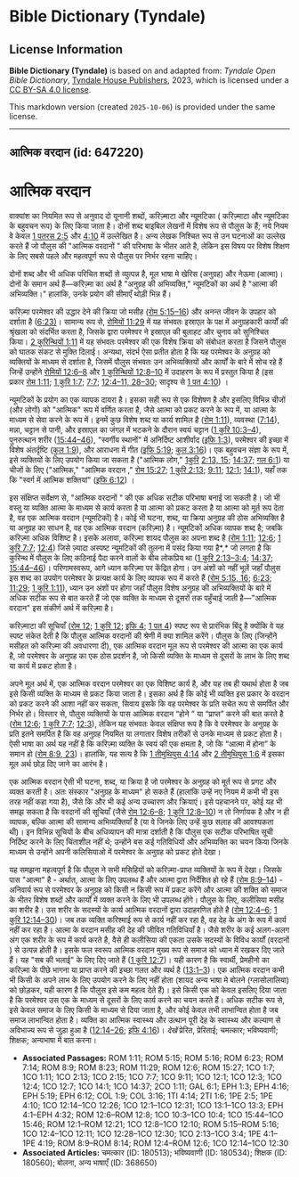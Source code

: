 # Bible Dictionary (Tyndale)

## License Information

**Bible Dictionary (Tyndale)** is based on and adapted from: _Tyndale Open Bible Dictionary_, [Tyndale House Publishers](https://tyndaleopenresources.com/), 2023, which is licensed under a [CC BY-SA 4.0 license](https://creativecommons.org/licenses/by-sa/4.0/legalcode.en).

This markdown version (created `2025-10-06`) is provided under the same license.



--------------------------------

## आत्मिक वरदान (id: 647220)

आत्मिक वरदान
============

वाक्यांश का नियमित रूप से अनुवाद दो यूनानी शब्दों, करिज़्माटा और न्यूमटिका ( करिज़्माटा और न्यूमटिका के बहुवचन रूप) के लिए किया जाता है। दोनों शब्द बाइबिल लेखनों में विशेष रूप से पौलुस के हैं; नये नियम वे केवल [1 पतरस 2:5](https://ref.ly/1Pet2:5) और [4:10](https://ref.ly/1Pet4:10) में उल्लेखित है। अन्य लेखक निश्चित रूप से उन घटनाओं का उल्लेख करते हैं जो पौलुस की "आत्मिक वरदानों " की परिभाषा के भीतर आते है, लेकिन इस विषय पर विशेष शिक्षण के लिए सबसे पहले और महत्वपूर्ण रूप से पौलुस पर निर्भर रहना चाहिए।

दोनों शब्द और भी अधिक परिचित शब्दों से व्युत्पन्न है, मूल भाषा मे खेरिस (अनुग्रह) और नेऊमा (आत्मा)। दोनों के समान अर्थ हैं—करिज़्मा का अर्थ है "अनुग्रह की अभिव्यक्ति," न्यूमटिकों का अर्थ है "आत्मा की अभिव्यक्ति।" हालांकि, उनके प्रयोग की सीमाएँ थोड़ी भिन्न हैं।

करिज़्मा परमेश्वर की उद्धार देने की क्रिया जो मसीह ([रोम 5:15–16](https://ref.ly/Rom5:15-Rom5:16)) और अनन्त जीवन के उपहार को दर्शाता है ([6:23\)](https://ref.ly/Rom6:23)। सामान्य रूप से, [रोमियों 11:29](https://ref.ly/Rom11:29) में यह संभवतः इस्राएल के पक्ष में अनुग्रहकारी कार्यों की श्रृंखला को संदर्भित करता है, जिसके द्वारा परमेश्वर ने इस्राएल की बुलाहट और चुनाव को सुनिश्चित किया। [2 कुरिन्थियों 1:11](https://ref.ly/2Cor1:11) में यह संभवतः परमेश्वर की एक विशेष क्रिया को संबोधत करता है जिसने पौलुस को घातक संकट से मुक्ति दिलाई। अन्यथा, संदर्भ ऐसा प्रतीत होता है कि यह परमेश्वर के अनुग्रह को व्यक्तियों के माध्यम से दर्शाता है, जिसमें पौलुस संभवतः उन अभिव्यक्तियों और कार्यों के बारे में सोच रहे हैं जिन्हें उन्होंने [रोमियों 12:6–8](https://ref.ly/Rom12:6-Rom12:8) और [1 कुरिन्थियों 12:8–10](https://ref.ly/1Cor12:8-1Cor12:10) में उदाहरण के रूप में प्रस्तुत किया है (इस प्रकार [रोम 1:11](https://ref.ly/Rom1:11); [1 कुरि 1:7](https://ref.ly/1Cor1:7); [7:7](https://ref.ly/1Cor7:7); [12:4–11, 28–30](https://ref.ly/1Cor12:4-1Cor12:11,1Cor12:28-1Cor12:30); सादृश्य से [1 पत 4:10](https://ref.ly/1Pet4:10)) ।

न्यूमटिकों के प्रयोग का एक व्यापक दायरा है। इसका सही रूप से एक विशेषण है और इसलिए विभिन्न चीजों (और लोगों) को "आत्मिक" रूप में वर्णित करता है, जैसे आत्मा को प्रकट करने के रूप में, या आत्मा के माध्यम से सेवा करने के रूप में। इनमें कुछ विशेष शब्द या कार्य शामिल है ([रोम 1:11](https://ref.ly/Rom1:11)), व्यवस्था ([7:14](https://ref.ly/Rom7:14)), मन्ना, चट्टान से पानी, और इस्राएल का जंगल में भटकने के दौरान स्वयं चट्टान ([1 कुरि 10:3–4](https://ref.ly/1Cor10:3-1Cor10:4)), पुनरुत्थान शरीर ([15:44–46](https://ref.ly/1Cor15:44-1Cor15:46)), "स्वर्गीय स्थानों" में अनिर्दिष्ट आशीर्वाद ([इफि 1:3](https://ref.ly/Eph1:3)), परमेश्वर की इच्छा में विशेष अंतर्दृष्टि ([कुल 1:9](https://ref.ly/Col1:9)), और आराधना में गीत ([इफि 5:19](https://ref.ly/Eph5:19); [कुल 3:16](https://ref.ly/Col3:16))। एक बहुवचन संज्ञा के रूप में, इसे व्यक्तियों के लिए उपयोग किया जा सकता है ("आत्मिक लोग," [1](https://ref.ly/1Cor2:13,1Cor2:15)[कुरि](https://ref.ly/1Cor10:3-1Cor10:4) [2:13, 15](https://ref.ly/1Cor2:13,1Cor2:15); [14:37](https://ref.ly/1Cor14:37); [गल 6:1](https://ref.ly/Gal6:1)) या चीजों के लिए ("आत्मिक," "आत्मिक वरदान ," [रोम 15:27](https://ref.ly/Rom15:27); [1 कुरि 2:13](https://ref.ly/1Cor2:13); [9:11](https://ref.ly/1Cor9:11); [12:1](https://ref.ly/1Cor12:1); [14:1](https://ref.ly/1Cor14:1)), यहाँ तक कि "स्वर्ग में आत्मिक शक्तियां" ([इफि 6:12](https://ref.ly/Eph6:12)) ।

इस संक्षिप्त सर्वेक्षण से, "आत्मिक वरदानों " की एक अधिक सटीक परिभाषा बनाई जा सकती है। जो भी वस्तु या व्यक्ति आत्मा के माध्यम से कार्य करता है या आत्मा को प्रकट करता है या आत्मा को मूर्त रूप देता है, वह एक आत्मिक वरदान (न्यूमटिकों) है। कोई भी घटना, शब्द, या क्रिया अनुग्रह की ठोस अभिव्यक्ति है या अनुग्रह का साधन है, वह एक आत्मिक वरदान (करिज़्मा) है। न्यूमटिकों अधिक व्यापक शब्द है; जबकि करिज़्मा अधिक विशिष्ट है। इसके अलावा, करिज़्मा शायद पौलुस का अपना शब्द है ([रोम 1:11](https://ref.ly/Rom1:11); [12:6](https://ref.ly/Rom12:6); [1 कुरि 7:7](https://ref.ly/1Cor7:7); [12:4](https://ref.ly/1Cor12:4)) जिसे ज़्यादा अस्पष्ट न्यूमटिकों की तुलना में पसंद किया गया है*,* जो लगता है कि कुरिन्थ में पौलुस के लिए कठिनाई पैदा करने वालों के बीच लोकप्रिय था ([1 कुरि 2:13–3:4](https://ref.ly/1Cor2:13-1Cor3:4); [14:37](https://ref.ly/1Cor14:37); [15:44–46](https://ref.ly/1Cor15:44-1Cor15:46))। परिणामस्वरूप, आगे ध्यान करिज़्मा पर केंद्रित होगा। उन अंशों को नहीं भूलें जहाँ पौलुस इस शब्द का उपयोग परमेश्वर के प्रत्यक्ष कार्य के लिए व्यापक रूप में करते हैं ([रोम 5:15, 16](https://ref.ly/Rom5:15,Rom5:16); [6:23](https://ref.ly/Rom6:23); [11:29](https://ref.ly/Rom11:29); [1 कुरि 1:11](https://ref.ly/1Cor1:11)), ध्यान उन अंशों पर होगा जहाँ पौलुस विशेष अनुग्रह की अभिव्यक्तियों के बारे में अधिक सटीक रूप से बात करते हैं जो एक व्यक्ति के माध्यम से दूसरों तक पहुँचाई जाती है—"आत्मिक वरदान" इस संकीर्ण अर्थ में करिज़्मा है।

करिज़्माटा की सूचियाँ ([रोम 12](https://ref.ly/Rom12:1-Rom12:21); [1 कुरि 12](https://ref.ly/1Cor12:1-1Cor12:31); [इफि 4](https://ref.ly/Eph4:1-Eph4:32); [1 पत 4](https://ref.ly/1Pet4:1-1Pet4:19)) स्पष्ट रूप से प्रारंभिक बिंदु है क्योंकि वे यह स्पष्ट संकेत देती है कि पौलुस आत्मिक वरदानों की श्रेणी में क्या शामिल करेंगे। पौलुस के लिए (जिन्होंने मसीहत को करिज़्मा की अवधारणा दी), एक आत्मिक वरदान मूल रूप से परमेश्वर की आत्मा का एक कार्य है, जो परमेश्वर के अनुग्रह का एक ठोस प्रदर्शन है, जो किसी व्यक्ति के माध्यम से दूसरों के लाभ के लिए शब्द या कार्य में प्रकट होता है।

अपने मूल अर्थ में, एक आत्मिक वरदान परमेश्वर का एक विशिष्ट कार्य है, और यह तब ही यथार्थ होता है जब इसे किसी व्यक्ति के माध्यम से प्रकट किया जाता है। इसका अर्थ है कि कोई भी व्यक्ति इस प्रकार के वरदान को प्रकट करने की आशा नहीं कर सकता, सिवाय इसके कि वह परमेश्वर के प्रति सचेत रूप से समर्पित और निर्भर हो। विस्तार से, पौलुस व्यक्तियों के पास आत्मिक वरदान “होने ” या “प्राप्त” करने की बात करते है ([रोम 12:6](https://ref.ly/Rom12:6); [1 कुरि 7:7](https://ref.ly/1Cor7:7); [12:3](https://ref.ly/1Cor12:3)), लेकिन यह संभवतः केवल संक्षिप्त रूप है कि वे परमेश्वर के अनुग्रह के प्रति इतने समर्पित है कि वह अनुग्रह नियमित या लगातार विशेष तरीकों से उनके माध्यम से प्रकट होता है। ऐसी भाषा का अर्थ यह नहीं है कि करिज़्मा व्यक्ति के स्वयं की एक क्षमता है, जो कि “आत्मा में होना” के समान हो ([रोम 8:9, 23](https://ref.ly/Rom8:9,Rom8:23))। हालांकि, यह सत्य है कि [1 तीमुथियुस 4:14](https://ref.ly/1Tim4:14) और [2 तीमुथियुस 1:6](https://ref.ly/2Tim1:6) में इसका मूल अर्थ छोड़ दिए जाने का आरंभ है।

एक आत्मिक वरदान ऐसी भी घटना, शब्द, या क्रिया है जो परमेश्वर के अनुग्रह को मूर्त रूप से प्रगट और व्यक्त करती है। अतः संस्कार "अनुग्रह के माध्यम" हो सकते हैं (हालांकि उन्हें नए नियम में कभी भी इस तरह नहीं कहा गया है), जैसे कि और भी कई अन्य उच्चारण और क्रियाएं। इसे पहचानने पर, कोई यह भी समझ सकता है कि वरदानों की सूचियाँ (जैसे [रोम 12:6–8](https://ref.ly/Rom12:6-Rom12:8); [1 कुरि 12:8–10](https://ref.ly/1Cor12:8-1Cor12:10)) न तो निर्णायक है और न ही व्यापक, बल्कि आत्मा की सामान्य अभिव्यक्तियाँ है (या वे जिनके लिए उन्हें कुछ सलाह की आवश्यकता थी)। इन विभिन्न सूचियों के बीच अधिव्यापन की मात्रा दर्शाती है कि पौलुस एक सटीक परिभाषित सूची निर्दिष्ट करने के लिए चिंताशील नहीं थे; उन्होंने बस कई गतिविधियों और अभिव्यक्ति का चयन किया जिनके माध्यम से उन्होंने अपनी कलिसियाओ में परमेश्वर के अनुग्रह को प्रकट होते देखा।

यह समझना महत्वपूर्ण है कि पौलुस ने सभी मसिहियों को करिज़्मा\-प्राप्त व्यक्तियों के रूप में देखा। जिसके पास "आत्मा" है \- अर्थात, आत्मा के लिए उपलब्ध हैं और आत्मा द्वारा निर्देशित हो रहे हैं ([रोम 8:9–14](https://ref.ly/Rom8:9-Rom8:14)) \- अनिवार्य रूप से परमेश्वर के अनुग्रह को किसी न किसी रूप में प्रकट करेंगे और आत्मा की शक्ति को समाज के भीतर विशेष शब्दों और कार्यों में व्यक्त करने के लिए भी उपलब्ध होंगे। पौलुस के लिए, कलीसिया मसीह का शरीर है। उस शरीर के सदस्यों के कार्य आत्मिक वरदानों द्वारा उदाहरणित होते है ([रोम 12:4–6](https://ref.ly/Rom12:4-Rom12:6); [1 कुरि 12:14–30](https://ref.ly/1Cor12:14-1Cor12:30))। जब तक व्यक्ति करिश्माई रूप से कार्य नहीं कर रहा है, वह देह के अंग के रूप में कार्य नहीं कर रहा है। आत्मा के वरदान मसीह की देह की जीवित गतिविधियाँ है। जैसे शरीर के कई अलग\-अलग अंग एक शरीर के रूप में कार्य करते है, वैसे ही कलीसिया की एकता उसके सदस्यों के विविध कार्यों (वरदानों ) से उत्पन्न होती है। इसके फल स्वरूप आत्मिक वरदान मुख्य रूप से समाज को ध्यान में रखकर दिए जाते हैं। यह "सब की भलाई" के लिए दिए जाते हैं ([1 कुरि 12:7](https://ref.ly/1Cor12:7))। यही कारण है कि स्वार्थी, प्रेमहीनो का करिज़्मा के पीछे भागना या प्राप्त करने की इच्छा गलत और व्यर्थ है ([13:1–3](https://ref.ly/1Cor13:1-1Cor13:3))। एक आत्मिक वरदान कभी भी किसी के अपने लाभ के लिए उपयोग करने के लिए नहीं होता (शायद अन्य भाषा मे बोलने (ग्लासोलालिया) को छोड़कर, यही कारण है कि पौलुस इसे कम महत्व देते हैं)। इसे किसी एक को केवल इसलिए दिया जाता है कि परमेश्वर उस एक के माध्यम से दूसरों के लिए कार्य करने का चयन करते हैं। अधिक सटीक रूप से, इसे केवल समाज के लिए किसी के माध्यम से दिया जाता है, और कोई केवल तभी लाभान्वित होता है जब समाज लाभान्वित होता है। व्यक्ति का आत्मिक स्वास्थ्य और उत्थान पूरी देह के स्वास्थ्य और कल्याण से अविभाज्य रूप से जुड़ा हुआ है ([12:14–26](https://ref.ly/1Cor12:14-1Cor12:26); [इफि 4:16](https://ref.ly/Eph4:16))। *देखें* प्रेरित, प्रेरिताई; चमत्कार; भविष्यवाणी; शिक्षक; अन्यभाषा में बात करना।

* **Associated Passages:** ROM 1:11; ROM 5:15; ROM 5:16; ROM 6:23; ROM 7:14; ROM 8:9; ROM 8:23; ROM 11:29; ROM 12:6; ROM 15:27; 1CO 1:7; 1CO 1:11; 1CO 2:13; 1CO 2:15; 1CO 7:7; 1CO 9:11; 1CO 12:1; 1CO 12:3; 1CO 12:4; 1CO 12:7; 1CO 14:1; 1CO 14:37; 2CO 1:11; GAL 6:1; EPH 1:3; EPH 4:16; EPH 5:19; EPH 6:12; COL 1:9; COL 3:16; 1TI 4:14; 2TI 1:6; 1PE 2:5; 1PE 4:10; 1CO 12:14–1CO 12:26; 1CO 12:1–1CO 12:31; 1CO 13:1–1CO 13:3; EPH 4:1–EPH 4:32; ROM 12:6–ROM 12:8; 1CO 10:3–1CO 10:4; 1CO 15:44–1CO 15:46; ROM 12:1–ROM 12:21; 1CO 12:8–1CO 12:10; ROM 5:15–ROM 5:16; 1CO 12:4–1CO 12:11; 1CO 12:28–1CO 12:30; 1CO 2:13–1CO 3:4; 1PE 4:1–1PE 4:19; ROM 8:9–ROM 8:14; ROM 12:4–ROM 12:6; 1CO 12:14–1CO 12:30
* **Associated Articles:** चमत्कार (ID: 180513); भविष्यवाणी (ID: 180534); शिक्षक (ID: 180560); बोलना, अन्य भाषाएँ (ID: 368650)

